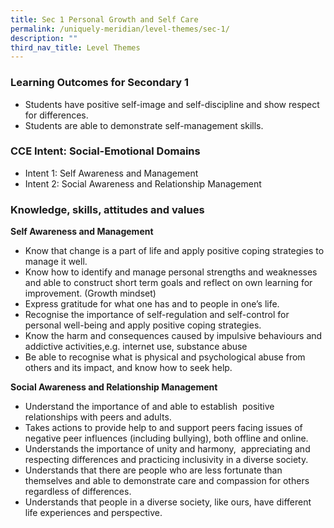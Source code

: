 ```yaml
---
title: Sec 1 Personal Growth and Self Care
permalink: /uniquely-meridian/level-themes/sec-1/
description: ""
third_nav_title: Level Themes
---
```

### Learning Outcomes for Secondary 1

* Students have positive self-image and self-discipline and show respect for differences.
* Students are able to demonstrate self-management skills.

### CCE Intent: Social-Emotional Domains
* Intent 1: Self Awareness and Management
* Intent 2: Social Awareness and Relationship Management

### Knowledge, skills, attitudes and values
**Self Awareness and Management**
* Know that change is a part of life and apply positive coping strategies  to manage it well. 
* Know how to identify and manage personal strengths and weaknesses and able to construct short term goals and reflect on own learning for improvement. (Growth mindset) 
* Express gratitude for what one has and to people in one’s life.
* Recognise the importance of self-regulation and self-control for personal well-being and apply positive coping strategies. 
*  Know the harm and consequences caused by impulsive behaviours and addictive activities,e.g. internet use, substance abuse 
* Be able to recognise what is physical and psychological abuse from others and its impact, and know how to seek help.  

   
**Social Awareness and Relationship Management**
* Understand the importance of and able to establish  positive relationships with peers and adults.
* Takes actions to provide help to and support peers facing issues of negative peer influences (including bullying), both offline and online.
* Understands the importance of unity and harmony,  appreciating and respecting differences and practicing inclusivity in a diverse society. 
* Understands that there are people who are less fortunate than themselves and able to demonstrate care and compassion for others regardless of differences.
* Understands that people in a diverse society, like ours, have different life experiences and perspective.

